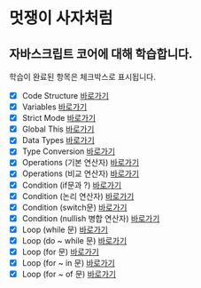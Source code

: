 # 멋쟁이 사자처럼
## 자바스크립트 코어에 대해 학습합니다.

학습이 완료된 항목은 체크박스로 표시됩니다.

 - [x] Code Structure [바로가기](https://github.com/jaesukpark77/core-javascript/blob/01.core/client/chapter/core/01.codeStructure.js)
 - [x] Variables [바로가기](https://github.com/jaesukpark77/core-javascript/blob/01.core/client/chapter/core/02.variables.js)
 - [x] Strict Mode [바로가기](https://github.com/jaesukpark77/core-javascript/blob/01.core/client/chapter/core/03.strictMode.js)
 - [x] Global This [바로가기](https://github.com/jaesukpark77/core-javascript/blob/01.core/client/chapter/core/04.globalThis.js)
 - [x] Data Types [바로가기](https://github.com/jaesukpark77/core-javascript/blob/01.core/client/chapter/core/05.dataType.js)
 - [x] Type Conversion [바로가기](https://github.com/jaesukpark77/core-javascript/blob/01.core/client/chapter/core/06.typeConversion.js)
 - [x] Operations (기본 연산자) [바로가기](https://github.com/jaesukpark77/core-javascript/blob/01.core/client/chapter/core/07-1.operation.js)
 - [x] Operations (비교 연산자) [바로가기](https://github.com/jaesukpark77/core-javascript/blob/01.core/client/chapter/core/07-2.operation.js)
 - [x] Condition (if문과 ?) [바로가기](https://github.com/jaesukpark77/core-javascript/blob/01.core/client/chapter/core/08-1.condition.js)
 - [x] Condition (논리 연산자) [바로가기](https://github.com/jaesukpark77/core-javascript/blob/01.core/client/chapter/core/08-2.condition.js)
 - [x] Condition (switch문) [바로가기](https://github.com/jaesukpark77/core-javascript/blob/01.core/client/chapter/core/08-3.condition.js)
 - [x] Condition (nullish 병합 연산자) [바로가기](https://github.com/jaesukpark77/core-javascript/blob/01.core/client/chapter/core/08-4.condition.js)
 - [x] Loop (while 문) [바로가기](https://github.com/jaesukpark77/core-javascript/blob/01.core/client/chapter/core/09-1.loop.js)
 - [x] Loop (do ~ while 문) [바로가기](https://github.com/jaesukpark77/core-javascript/blob/01.core/client/chapter/core/09-2.loop.js)
 - [x] Loop (for 문) [바로가기](https://github.com/jaesukpark77/core-javascript/blob/01.core/client/chapter/core/09-3.loop.js)
 - [x] Loop (for ~ in 문) [바로가기](https://github.com/jaesukpark77/core-javascript/blob/01.core/client/chapter/core/09-4.loop.js)
 - [x] Loop (for ~ of 문) [바로가기](https://github.com/jaesukpark77/core-javascript/blob/01.core/client/chapter/core/09-5.loop.js)